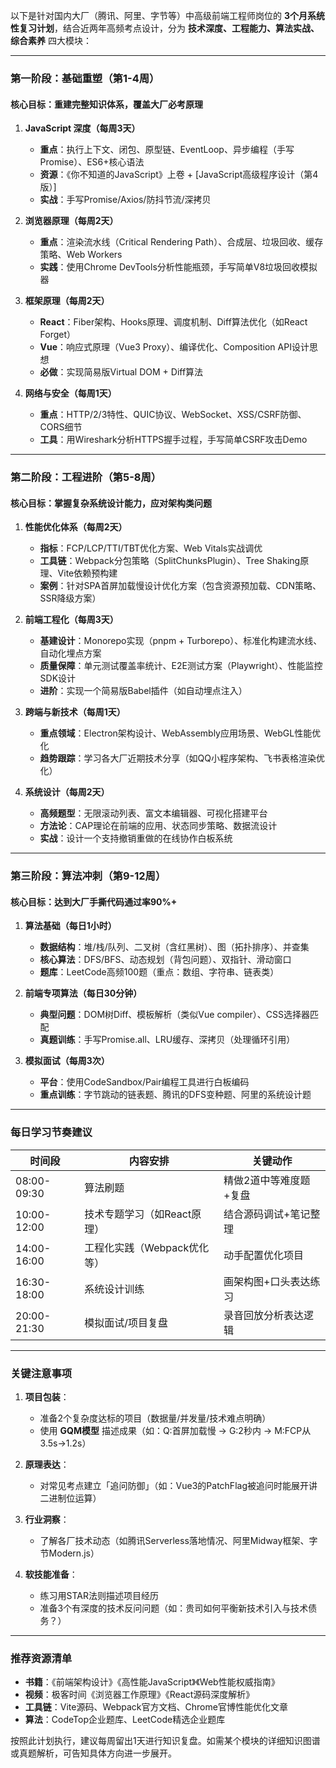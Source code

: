 以下是针对国内大厂（腾讯、阿里、字节等）中高级前端工程师岗位的 **3个月系统性复习计划**，结合近两年高频考点设计，分为 **技术深度、工程能力、算法实战、综合素养** 四大模块：

---

### **第一阶段：基础重塑（第1-4周）**
#### **核心目标**：重建完整知识体系，覆盖大厂必考原理
1. **JavaScript 深度（每周3天）**
   - **重点**：执行上下文、闭包、原型链、EventLoop、异步编程（手写Promise）、ES6+核心语法
   - **资源**：《你不知道的JavaScript》上卷 + [JavaScript高级程序设计（第4版）]
   - **实战**：手写Promise/Axios/防抖节流/深拷贝

2. **浏览器原理（每周2天）**
   - **重点**：渲染流水线（Critical Rendering Path）、合成层、垃圾回收、缓存策略、Web Workers
   - **实践**：使用Chrome DevTools分析性能瓶颈，手写简单V8垃圾回收模拟器

3. **框架原理（每周2天）**
   - **React**：Fiber架构、Hooks原理、调度机制、Diff算法优化（如React Forget）
   - **Vue**：响应式原理（Vue3 Proxy）、编译优化、Composition API设计思想
   - **必做**：实现简易版Virtual DOM + Diff算法

4. **网络与安全（每周1天）**
   - **重点**：HTTP/2/3特性、QUIC协议、WebSocket、XSS/CSRF防御、CORS细节
   - **工具**：用Wireshark分析HTTPS握手过程，手写简单CSRF攻击Demo

---

### **第二阶段：工程进阶（第5-8周）**
#### **核心目标**：掌握复杂系统设计能力，应对架构类问题
1. **性能优化体系（每周2天）**
   - **指标**：FCP/LCP/TTI/TBT优化方案、Web Vitals实战调优
   - **工具链**：Webpack分包策略（SplitChunksPlugin）、Tree Shaking原理、Vite依赖预构建
   - **案例**：针对SPA首屏加载慢设计优化方案（包含资源预加载、CDN策略、SSR降级方案）

2. **前端工程化（每周3天）**
   - **基建设计**：Monorepo实现（pnpm + Turborepo）、标准化构建流水线、自动化埋点方案
   - **质量保障**：单元测试覆盖率统计、E2E测试方案（Playwright）、性能监控SDK设计
   - **进阶**：实现一个简易版Babel插件（如自动埋点注入）

3. **跨端与新技术（每周1天）**
   - **重点领域**：Electron架构设计、WebAssembly应用场景、WebGL性能优化
   - **趋势跟踪**：学习各大厂近期技术分享（如QQ小程序架构、飞书表格渲染优化）

4. **系统设计（每周2天）**
   - **高频题型**：无限滚动列表、富文本编辑器、可视化搭建平台
   - **方法论**：CAP理论在前端的应用、状态同步策略、数据流设计
   - **实战**：设计一个支持撤销重做的在线协作白板系统

---

### **第三阶段：算法冲刺（第9-12周）**
#### **核心目标**：达到大厂手撕代码通过率90%+
1. **算法基础（每日1小时）**
   - **数据结构**：堆/栈/队列、二叉树（含红黑树）、图（拓扑排序）、并查集
   - **核心算法**：DFS/BFS、动态规划（背包问题）、双指针、滑动窗口
   - **题库**：LeetCode高频100题（重点：数组、字符串、链表类）

2. **前端专项算法（每日30分钟）**
   - **典型问题**：DOM树Diff、模板解析（类似Vue compiler）、CSS选择器匹配
   - **真题训练**：手写Promise.all、LRU缓存、深拷贝（处理循环引用）

3. **模拟面试（每周3次）**
   - **平台**：使用CodeSandbox/Pair编程工具进行白板编码
   - **重点训练**：字节跳动的链表题、腾讯的DFS变种题、阿里的系统设计题

---

### **每日学习节奏建议**
| 时间段       | 内容安排                          | 关键动作                     |
|--------------|-----------------------------------|------------------------------|
| 08:00-09:30  | 算法刷题                          | 精做2道中等难度题+复盘       |
| 10:00-12:00  | 技术专题学习（如React原理）       | 结合源码调试+笔记整理         |
| 14:00-16:00  | 工程化实践（Webpack优化等）       | 动手配置优化项目             |
| 16:30-18:00  | 系统设计训练                      | 画架构图+口头表达练习         |
| 20:00-21:30  | 模拟面试/项目复盘                 | 录音回放分析表达逻辑         |

---

### **关键注意事项**
1. **项目包装**：
   - 准备2个复杂度达标的项目（数据量/并发量/技术难点明确）
   - 使用 **GQM模型** 描述成果（如：Q:首屏加载慢 → G:2秒内 → M:FCP从3.5s→1.2s）

2. **原理表达**：
   - 对常见考点建立「追问防御」（如：Vue3的PatchFlag被追问时能展开讲二进制位运算）

3. **行业洞察**：
   - 了解各厂技术动态（如腾讯Serverless落地情况、阿里Midway框架、字节Modern.js）

4. **软技能准备**：
   - 练习用STAR法则描述项目经历
   - 准备3个有深度的技术反问问题（如：贵司如何平衡新技术引入与技术债务？）

---

### **推荐资源清单**
- **书籍**：《前端架构设计》《高性能JavaScript》《Web性能权威指南》
- **视频**：极客时间《浏览器工作原理》《React源码深度解析》
- **工具链**：Vite源码、Webpack官方文档、Chrome官博性能优化文章
- **算法**：CodeTop企业题库、LeetCode精选企业题库

按照此计划执行，建议每周留出1天进行知识复盘。如需某个模块的详细知识图谱或真题解析，可告知具体方向进一步展开。